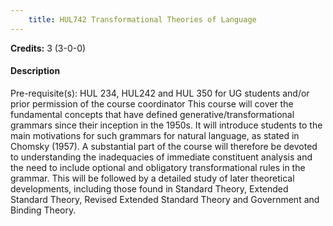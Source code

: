 ```yaml
---
    title: HUL742 Transformational Theories of Language
---
```

**Credits:** 3 (3-0-0)



#### Description 
Pre-requisite(s): HUL 234, HUL242 and HUL 350 for UG students and/or prior permission of the course coordinator This course will cover the fundamental concepts that have defined generative/transformational grammars since their inception in the 1950s. It will introduce students to the main motivations for such grammars for natural language, as stated in Chomsky (1957). A substantial part of the course will therefore be devoted to understanding the inadequacies of immediate constituent analysis and the need to include optional and obligatory transformational rules in the grammar. This will be followed by a detailed study of later theoretical developments, including those found in Standard Theory, Extended Standard Theory, Revised Extended Standard Theory and Government and Binding Theory.
